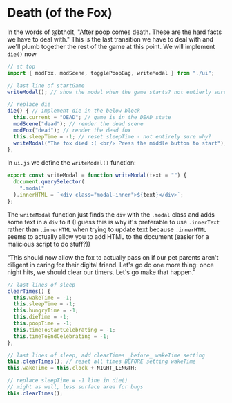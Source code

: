 # Death (of the Fox)

In the words of @btholt, "After poop comes death. These are the hard facts we have to deal with." This is the last transition we have to deal with and we'll plumb together the rest of the game at this point. We will implement `die()` now

```js
// at top
import { modFox, modScene, togglePoopBag, writeModal } from "./ui";

// last line of startGame
writeModal(); // show the modal when the game starts? not entierly sure

// replace die
die() { // implement die in the below block
  this.current = "DEAD"; // game is in the DEAD state
  modScene("dead"); // render the dead scene
  modFox("dead"); // render the dead fox
  this.sleepTime = -1; // reset sleepTime - not entirely sure why?
  writeModal("The fox died :( <br/> Press the middle button to start"); // render the modal with text?
},
```

In `ui.js` we define the `writeModal()` function:

```js
export const writeModal = function writeModal(text = "") {
  document.querySelector(
    ".modal"
  ).innerHTML = `<div class="modal-inner">${text}</div>`;
};
```

The `writeModal` function just finds the `div` with the `.modal` class and adds some text in a `div` to it (I guess this is why it's preferable to use `.innerText` rather than `.innerHTML` when trying to update text because `.innerHTML` seems to actually allow you to add HTML to the document (easier for a malicious script to do stuff?))

"This should now allow the fox to actually pass on if our pet parents aren't diligent in caring for their digital friend. Let's go do one more thing: once night hits, we should clear our timers. Let's go make that happen."

```js
// last lines of sleep
clearTimes() {
  this.wakeTime = -1;
  this.sleepTime = -1;
  this.hungryTime = -1;
  this.dieTime = -1;
  this.poopTime = -1;
  this.timeToStartCelebrating = -1;
  this.timeToEndCelebrating = -1;
},

// last lines of sleep, add clearTimes _before_ wakeTime setting
this.clearTimes(); // reset all times BEFORE setting wakeTime
this.wakeTime = this.clock + NIGHT_LENGTH;

// replace sleepTime = -1 line in die()
// might as well, less surface area for bugs
this.clearTimes();
```

